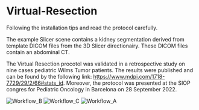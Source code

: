 # Virtual-Resection

Following the installation tips and read the protocol carefully. 

The example Slicer scene contains a kidney segmentation derived from template DICOM files from the 3D Slicer directionairy. 
These DICOM files contain an abdominal CT. 

The Virtual Resection procotol was validated in a retrospective study on nine cases pediatric Wilms Tumor patients. 
The results were published and can be found by the following link: https://www.mdpi.com/1718-7729/29/2/66#stats_id.
Moreover, the protocol was presented at the SIOP congres for Pediatric Oncology in Barcelona on 28 September 2022. 


![Workflow_B](https://user-images.githubusercontent.com/104366053/191739299-8667588d-9492-4ba7-b0a0-06685e513be0.png)
![Workflow_C](https://user-images.githubusercontent.com/104366053/191739302-ab9fa711-9a96-4507-80a1-0b1998e38f1d.png)
![Workflow_A](https://user-images.githubusercontent.com/104366053/191739305-41f01c14-1062-4144-baa5-895fca4be383.png)
